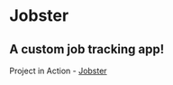 # Jobster

## A custom job tracking app!

Project in Action - [Jobster](https://redux-toolkit-jobster-app.netlify.app)

